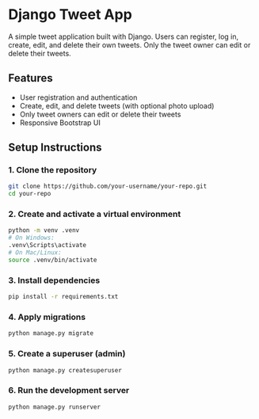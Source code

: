 # Django Tweet App

A simple tweet application built with Django. Users can register, log in, create, edit, and delete their own tweets. Only the tweet owner can edit or delete their tweets.

## Features

- User registration and authentication
- Create, edit, and delete tweets (with optional photo upload)
- Only tweet owners can edit or delete their tweets
- Responsive Bootstrap UI

## Setup Instructions

### 1. Clone the repository

```bash
git clone https://github.com/your-username/your-repo.git
cd your-repo
```

### 2. Create and activate a virtual environment

```bash
python -m venv .venv
# On Windows:
.venv\Scripts\activate
# On Mac/Linux:
source .venv/bin/activate
```

### 3. Install dependencies

```bash
pip install -r requirements.txt
```

### 4. Apply migrations

```bash
python manage.py migrate
```

### 5. Create a superuser (admin)

```bash
python manage.py createsuperuser
```

### 6. Run the development server

```bash
python manage.py runserver
```


